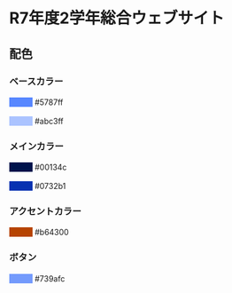 # R7年度2学年総合ウェブサイト

## 配色
### ベースカラー
<span style="background: #5787ff;">　　　</span> #5787ff

<span style="background: #abc3ff;">　　　</span> #abc3ff

### メインカラー
<span style="background: #00134c;">　　　</span> #00134c

<span style="background: #0732b1;">　　　</span> #0732b1

### アクセントカラー
<span style="background: #b64300;">　　　</span> #b64300

### ボタン
<span style="background: #739afc;">　　　</span> #739afc